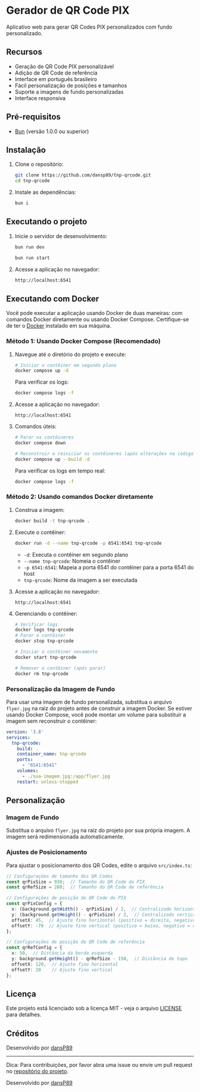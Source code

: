 # Gerador de QR Code PIX

Aplicativo web para gerar QR Codes PIX personalizados com fundo personalizado.

## Recursos

- Geração de QR Code PIX personalizável
- Adição de QR Code de referência
- Interface em português brasileiro
- Fácil personalização de posições e tamanhos
- Suporte a imagens de fundo personalizadas
- Interface responsiva

## Pré-requisitos

- [Bun](https://bun.sh/) (versão 1.0.0 ou superior)

## Instalação

1. Clone o repositório:

   ```bash
   git clone https://github.com/dansp89/tnp-qrcode.git
   cd tnp-qrcode
   ```

2. Instale as dependências:

   ```bash
   bun i
   ```

## Executando o projeto

1. Inicie o servidor de desenvolvimento:

   ```bash
   bun run dev
   ```

   ```bash
   bun run start
   ```

2. Acesse a aplicação no navegador:

   ```sh
   http://localhost:6541
   ```

## Executando com Docker

Você pode executar a aplicação usando Docker de duas maneiras: com comandos Docker diretamente ou usando Docker Compose. Certifique-se de ter o [Docker](https://www.docker.com/get-started) instalado em sua máquina.

### Método 1: Usando Docker Compose (Recomendado)

1. Navegue até o diretório do projeto e execute:

   ```bash
   # Iniciar o contêiner em segundo plano
   docker compose up -d
   ```

   Para verificar os logs:

   ```bash
   docker compose logs -f
   ```

2. Acesse a aplicação no navegador:

   ```text
   http://localhost:6541
   ```

3. Comandos úteis:

   ```bash
   # Parar os contêineres
   docker compose down
   
   # Reconstruir e reiniciar os contêineres (após alterações no código)
   docker compose up --build -d
   ```

   Para verificar os logs em tempo real:

   ```bash
   docker compose logs -f
   ```

### Método 2: Usando comandos Docker diretamente

1. Construa a imagem:

   ```bash
   docker build -t tnp-qrcode .
   ```

2. Execute o contêiner:

   ```bash
   docker run -d --name tnp-qrcode -p 6541:6541 tnp-qrcode
   ```

   - `-d`: Executa o contêiner em segundo plano
   - `--name tnp-qrcode`: Nomeia o contêiner
   - `-p 6541:6541`: Mapeia a porta 6541 do contêiner para a porta 6541 do host
   - `tnp-qrcode`: Nome da imagem a ser executada

3. Acesse a aplicação no navegador:

   ```text
   http://localhost:6541
   ```

4. Gerenciando o contêiner:

   ```bash
   # Verificar logs
   docker logs tnp-qrcode
   # Parar o contêiner
   docker stop tnp-qrcode
   ```

   ```bash
   # Iniciar o contêiner novamente
   docker start tnp-qrcode

   # Remover o contêiner (após parar)
   docker rm tnp-qrcode
   ```

### Personalização da Imagem de Fundo

Para usar uma imagem de fundo personalizada, substitua o arquivo `flyer.jpg` na raiz do projeto antes de construir a imagem Docker. Se estiver usando Docker Compose, você pode montar um volume para substituir a imagem sem reconstruir o contêiner:

```yaml
version: '3.8'
services:
  tnp-qrcode:
    build: .
    container_name: tnp-qrcode
    ports:
      - "6541:6541"
    volumes:
      - ./sua-imagem.jpg:/app/flyer.jpg
    restart: unless-stopped
```

## Personalização

### Imagem de Fundo

Substitua o arquivo `flyer.jpg` na raiz do projeto por sua própria imagem. A imagem será redimensionada automaticamente.

### Ajustes de Posicionamento

Para ajustar o posicionamento dos QR Codes, edite o arquivo `src/index.ts`:

```typescript
// Configurações de tamanho dos QR Codes
const qrPixSize = 930;  // Tamanho do QR Code do PIX
const qrRefSize = 280;  // Tamanho do QR Code de referência

// Configurações de posição do QR Code do PIX
const qrPixConfig = {
  x: (background.getWidth() - qrPixSize) / 2,  // Centralizado horizontalmente
  y: (background.getHeight() - qrPixSize) / 2,  // Centralizado verticalmente
  offsetX: 45,  // Ajuste fino horizontal (positivo = direita, negativo = esquerda)
  offsetY: -70  // Ajuste fino vertical (positivo = baixo, negativo = cima)
};

// Configurações de posição do QR Code de referência
const qrRefConfig = {
  x: 50,  // Distância da borda esquerda
  y: background.getHeight() - qrRefSize - 150,  // Distância do topo
  offsetX: 120,  // Ajuste fino horizontal
  offsetY: 20    // Ajuste fino vertical
};
```

## Licença

Este projeto está licenciado sob a licença MIT - veja o arquivo [LICENSE](LICENSE) para detalhes.

## Créditos

Desenvolvido por [dansP89](https://github.com/dansp89)

---

Dica: Para contribuições, por favor abra uma issue ou envie um pull request no [repositório do projeto](https://github.com/dansp89/tnp-qrcode).

Desenvolvido por [dansP89](https://github.com/dansp89)
